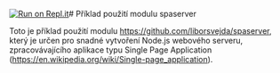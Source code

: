 [![Run on Repl.it](https://repl.it/badge/github/lsvejdaduhovka/spa)](https://repl.it/github/lsvejdaduhovka/spa)# Příklad použití modulu spaserver

Toto je příklad použití modulu https://github.com/liborsvejda/spaserver, který je určen 
pro snadné vytvoření Node.js webového serveru, zpracovávajícího aplikace typu 
Single Page Application (https://en.wikipedia.org/wiki/Single-page_application).

